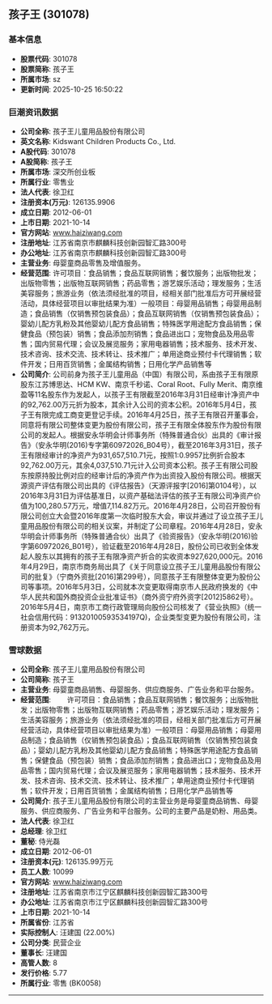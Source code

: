 ## 孩子王 (301078)

### 基本信息

- **股票代码**: 301078
- **股票简称**: 孩子王
- **所属市场**: sz
- **更新时间**: 2025-10-25 16:50:22

### 巨潮资讯数据

- **公司全称**: 孩子王儿童用品股份有限公司
- **英文名称**: Kidswant Children Products Co., Ltd.
- **A股代码**: 301078
- **A股简称**: 孩子王
- **所属市场**: 深交所创业板
- **所属行业**: 零售业
- **法人代表**: 徐卫红
- **注册资本(万元)**: 126135.9906
- **成立日期**: 2012-06-01
- **上市日期**: 2021-10-14
- **官方网站**: www.haiziwang.com
- **注册地址**: 江苏省南京市麒麟科技创新园智汇路300号
- **办公地址**: 江苏省南京市麒麟科技创新园智汇路300号
- **主营业务**: 母婴童商品零售及增值服务。
- **经营范围**: 许可项目：食品销售；食品互联网销售；餐饮服务；出版物批发；出版物零售；出版物互联网销售；药品零售；游艺娱乐活动；理发服务；生活美容服务；旅游业务（依法须经批准的项目，经相关部门批准后方可开展经营活动，具体经营项目以审批结果为准）一般项目：母婴用品销售；母婴用品制造；食品销售（仅销售预包装食品）；食品互联网销售（仅销售预包装食品）；婴幼儿配方乳粉及其他婴幼儿配方食品销售；特殊医学用途配方食品销售；保健食品（预包装）销售；食品添加剂销售；食品进出口；宠物食品及用品零售；国内贸易代理；会议及展览服务；家用电器销售；技术服务、技术开发、技术咨询、技术交流、技术转让、技术推广；单用途商业预付卡代理销售；软件开发；日用百货销售；金属结构销售；日用化学产品销售等
- **公司简介**: 公司前身为孩子王儿童用品（中国）有限公司，系由孩子王有限原股东江苏博思达、HCM KW、南京千秒诺、Coral Root、Fully Merit、南京维盈等11名股东作为发起人，以孩子王有限截至2016年3月31日经审计净资产中的92,762.00万元折为股本，其余计入公司的资本公积。2016年5月4日，孩子王有限完成工商变更登记手续。2016年4月25日，孩子王有限召开董事会，同意将有限公司整体变更为股份有限公司，孩子王有限全体股东作为股份有限公司的发起人。根据安永华明会计师事务所（特殊普通合伙）出具的《审计报告》（安永华明(2016)专字第60972026_B04号），截至2016年3月31日，孩子王有限经审计的净资产为931,657,510.71元，按照1:0.9957比例折合股本92,762.00万元，其余4,037,510.71元计入公司资本公积。孩子王有限公司股东按原持股比例对应的经审计后的净资产作为出资投入股份有限公司。根据天源资产评估有限公司出具的《评估报告》（天源评报字[2016]第0104号），以2016年3月31日为评估基准日，以资产基础法评估的孩子王有限公司净资产价值为100,280.57万元，增值7,114.82万元。2016年4月28日，公司召开股份有限公司创立大会暨2016年度第一次临时股东大会，审议并通过了设立孩子王儿童用品股份有限公司的相关议案，并制定了公司章程。2016年4月28日，安永华明会计师事务所（特殊普通合伙）出具了《验资报告》（安永华明(2016)验字第60972026_B01号），验证截至2016年4月28日，股份公司已收到全体发起人股东以其拥有的孩子王有限净资产折合的实收资本927,620,000元。2016年4月29日，南京市商务局出具了《关于同意设立孩子王儿童用品股份有限公司的批复》（宁商外资批[2016]第299号），同意孩子王有限整体变更为股份公司等事项。2016年5月3日，公司就本次变更取得南京市人民政府换发的《中华人民共和国外商投资企业批准证书》（商外资宁府外资字[2012]5862号）。2016年5月4日，南京市工商行政管理局向股份公司核发了《营业执照》（统一社会信用代码：91320100593534197Q)，企业类型变更为股份有限公司，注册资本为92,762万元。

### 雪球数据

- **公司全称**: 孩子王儿童用品股份有限公司
- **公司简称**: 孩子王
- **主营业务**: 母婴童商品销售、母婴服务、供应商服务、广告业务和平台服务。
- **经营范围**: 　　许可项目：食品销售；食品互联网销售；餐饮服务；出版物批发；出版物零售；出版物互联网销售；药品零售；游艺娱乐活动；理发服务；生活美容服务；旅游业务（依法须经批准的项目，经相关部门批准后方可开展经营活动，具体经营项目以审批结果为准）一般项目：母婴用品销售；母婴用品制造；食品销售（仅销售预包装食品）；食品互联网销售（仅销售预包装食品）；婴幼儿配方乳粉及其他婴幼儿配方食品销售；特殊医学用途配方食品销售；保健食品（预包装）销售；食品添加剂销售；食品进出口；宠物食品及用品零售；国内贸易代理；会议及展览服务；家用电器销售；技术服务、技术开发、技术咨询、技术交流、技术转让、技术推广；单用途商业预付卡代理销售；软件开发；日用百货销售；金属结构销售；日用化学产品销售等
- **公司简介**: 孩子王儿童用品股份有限公司的主营业务是母婴童商品销售、母婴服务、供应商服务、广告业务和平台服务。公司的主要产品是奶粉、用品类。
- **法人代表**: 徐卫红
- **总经理**: 徐卫红
- **董秘**: 侍光磊
- **成立日期**: 2012-06-01
- **注册资本(元)**: 126135.99万元
- **员工人数**: 10099
- **官方网站**: www.haiziwang.com
- **注册地址**: 江苏省南京市江宁区麒麟科技创新园智汇路300号
- **办公地址**: 江苏省南京市江宁区麒麟科技创新园智汇路300号
- **上市日期**: 2021-10-14
- **所属省份**: 江苏省
- **实际控制人**: 汪建国 (22.00%)
- **公司分类**: 民营企业
- **董事长**: 汪建国
- **高管人数**: 8
- **发行价格**: 5.77
- **所属行业**: 零售 (BK0058)

---